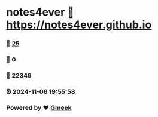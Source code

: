 # notes4ever :link: https://notes4ever.github.io 
### :page_facing_up: [25](https://notes4ever.github.io/tag.html) 
### :speech_balloon: 0 
### :hibiscus: 22349 
### :alarm_clock: 2024-11-06 19:55:58 
### Powered by :heart: [Gmeek](https://github.com/Meekdai/Gmeek)
